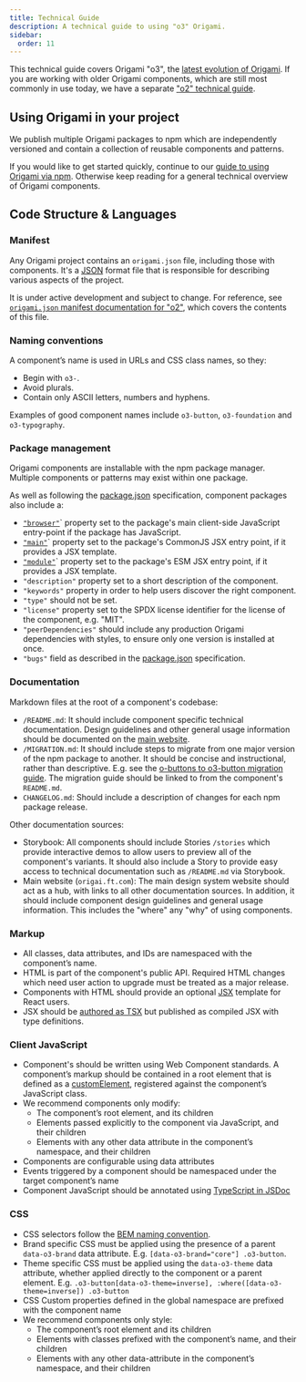 ```yaml
---
title: Technical Guide
description: A technical guide to using "o3" Origami.
sidebar:
  order: 11
---
```


This technical guide covers Origami "o3", the [latest evolution of Origami](/about/what-is-new/). If you are working with older Origami components, which are still most commonly in use today, we have a separate ["o2" technical guide](/o2-components/technical-guide/).

## Using Origami in your project

We publish multiple Origami packages to npm which are independently versioned and contain a collection of reusable components and patterns.

If you would like to get started quickly, continue to our [guide to using Origami via npm](/getting-started/technical-guide/package-manager-npm). Otherwise keep reading for a general technical overview of Origami components.

## Code Structure & Languages

### Manifest

Any Origami project contains an `origami.json` file, including those with components. It's a <a href="https://www.json.org/"><abbr title="JavaScript Object Notation">JSON</abbr></a> format file that is responsible for describing various aspects of the project.

It is under active development and subject to change. For reference, see [`origami.json` manifest documentation for "o2"](/o2-components/technical-guide/origami-json/), which covers the contents of this file.

### Naming conventions

A component’s name is used in URLs and CSS class names, so they:

- Begin with `o3-`.
- Avoid plurals.
- Contain only ASCII letters, numbers and hyphens.

<aside>
	Examples of good component names include
	<code>o3-button</code>,
	<code>o3-foundation</code> and
	<code>o3-typography</code>.
</aside>

### Package management

Origami components are installable with the npm package manager. Multiple components or patterns may exist within one package.

As well as following the
[package.json](https://docs.npmjs.com/cli/v7/configuring-npm/package-json) specification, component packages also include a:

- [`"browser"`](https://docs.npmjs.com/cli/v7/configuring-npm/package-json#browser)`
  property set to the package's main client-side JavaScript entry-point if the package
  has JavaScript.
- [`"main"`](https://docs.npmjs.com/cli/v7/configuring-npm/package-json#main)` property set to the package's CommonJS JSX entry point, if it provides a JSX template.
- [`"module"`](https://docs.npmjs.com/cli/v7/configuring-npm/package-json#module)` property set to the package's ESM JSX entry point, if it provides a JSX template.
- `"description"` property set to a short description of the
  component.
- `"keywords"` property in order to help users discover the right
  component.
- `"type"` should not be set.
- `"license"` property set to the SPDX license identifier for the
  license of the component, e.g. "MIT".
- `"peerDependencies"` should include any production Origami dependencies with styles, to ensure only one version is installed at once.
- `"bugs"` field as described in the [package.json](https://docs.npmjs.com/cli/v7/configuring-npm/package-json) specification.

### Documentation

Markdown files at the root of a component's codebase:

- `/README.md`: It should include component specific technical documentation. Design guidelines and other general usage information should be documented on the [main website](https://origami.ft.com/).
- `/MIGRATION.md`: It should include steps to migrate from one major version of the npm package to another. It should be concise and instructional, rather than descriptive. E.g. see the [o-buttons to o3-button migration guide](https://github.com/Financial-Times/origami/blob/main/components/o-buttons/MIGRATION.md#migrating-from-v7-to-o3-button). The migration guide should be linked to from the component's `README.md`.
- `CHANGELOG.md`: Should include a description of changes for each npm package release.

Other documentation sources:

- Storybook: All components should include Stories `/stories` which provide interactive demos to allow users to preview all of the component's variants. It should also include a Story to provide easy access to technical documentation such as `/README.md` via Storybook.
- Main website (`origai.ft.com`): The main design system website should act as a hub, with links to all other documentation sources. In addition, it should include component design guidelines and general usage information. This includes the "where" any "why" of using components.

### Markup

- All classes, data attributes, and IDs are namespaced with the component’s name.
- HTML is part of the component's public API. Required HTML changes which need user action to upgrade must be treated as a major release.
- Components with HTML should provide an optional [JSX](https://facebook.github.io/jsx/) template for React users.
- JSX should be [authored as TSX](https://www.typescriptlang.org/docs/handbook/jsx.html) but published as compiled JSX with type definitions.

### Client JavaScript

- Component's should be written using Web Component standards. A component’s markup should be contained in a root element that is defined as a
  [customElement](https://html.spec.whatwg.org/multipage/custom-elements.html#custom-element),
  registered against the component’s JavaScript class.
- We recommend components only modify:
  - The component’s root element, and its children
  - Elements passed explicitly to the component via JavaScript, and their
    children
  - Elements with any other data attribute in the component’s namespace,
    and their children
- Components are configurable using data attributes
- Events triggered by a component should be namespaced under the
  target component’s name
- Component JavaScript should be annotated using [TypeScript in JSDoc](https://www.typescriptlang.org/docs/handbook/jsdoc-supported-types.html)

### CSS

- CSS selectors follow the [BEM naming convention](https://en.bem.info/methodology/naming-convention/).
- Brand specific CSS must be applied using the presence of a parent `data-o3-brand` data attribute. E.g. `[data-o3-brand="core"] .o3-button`.
- Theme specific CSS must be applied using the `data-o3-theme` data attribute, whether applied directly to the component or a parent element. E.g. `.o3-button[data-o3-theme=inverse],
:where([data-o3-theme=inverse]) .o3-button`
- CSS Custom properties defined in the global
  namespace are prefixed with the component name
- We recommend components only style:
  - The component’s root element and its children
  - Elements with classes prefixed with the component’s name, and their
    children
  - Elements with any other data-attribute in the component’s namespace, and
    their children
